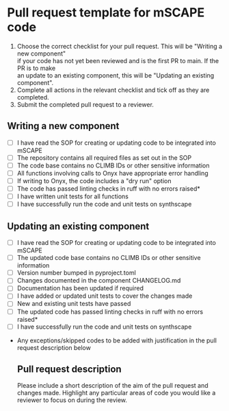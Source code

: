 # Pull request template for mSCAPE code

1. Choose the correct checklist for your pull request. This will be "Writing a new component"  
   if your code has not yet been reviewed and is the first PR to main. If the PR is to make  
   an update to an existing component, this will be "Updating an existing component".
2. Complete all actions in the relevant checklist and tick off as they are completed.
3. Submit the completed pull request to a reviewer.

## Writing a new component
- [ ] I have read the SOP for creating or updating code to be integrated into mSCAPE
- [ ] The repository contains all required files as set out in the SOP
- [ ] The code base contains no CLIMB IDs or other sensitive information
- [ ] All functions involving calls to Onyx have appropriate error handling
- [ ] If writing to Onyx, the code includes a "dry run" option
- [ ] The code has passed linting checks in ruff with no errors raised*
- [ ] I have written unit tests for all functions
- [ ] I have successfully run the code and unit tests on synthscape

## Updating an existing component
- [ ] I have read the SOP for creating or updating code to be integrated into mSCAPE
- [ ] The updated code base contains no CLIMB IDs or other sensitive information
- [ ] Version number bumped in pyproject.toml
- [ ] Changes documented in the component CHANGELOG.md
- [ ] Documentation has been updated if required
- [ ] I have added or updated unit tests to cover the changes made
- [ ] New and existing unit tests have passed
- [ ] The updated code has passed linting checks in ruff with no errors raised*
- [ ] I have successfully run the code and unit tests on synthscape

* Any exceptions/skipped codes to be added with justification in the pull request description below

  ## Pull request description

  Please include a short description of the aim of the pull request and changes made. Highlight
  any particular areas of code you would like a reviewer to focus on during the review.
